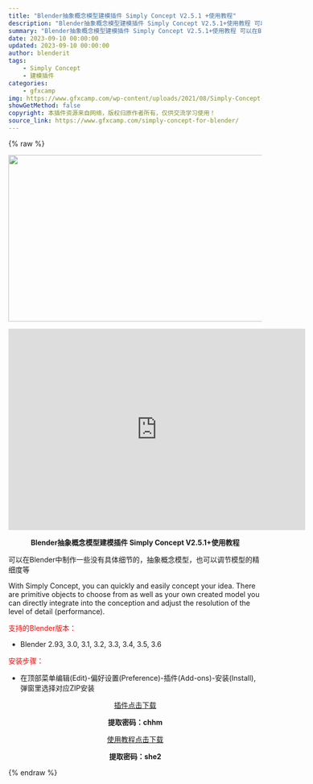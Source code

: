 ```yaml
---
title: "Blender抽象概念模型建模插件 Simply Concept V2.5.1 +使用教程"
description: "Blender抽象概念模型建模插件 Simply Concept V2.5.1+使用教程 可以在Blender中制作一些没有具体细节的，抽象概念模型，也可以调节模型的精细度等 With Simply ..."
summary: "Blender抽象概念模型建模插件 Simply Concept V2.5.1+使用教程 可以在Blender中制作一些没有具体细节的，抽象概念模型，也可以调节模型的精细度等 With Simply ..."
date: 2023-09-10 00:00:00
updated: 2023-09-10 00:00:00
author: blenderit
tags: 
    - Simply Concept
    - 建模插件
categories:
    - gfxcamp
img: https://www.gfxcamp.com/wp-content/uploads/2021/08/Simply-Concept-For-Blender.jpg
showGetMethod: false
copyright: 本插件资源来自网络，版权归原作者所有，仅供交流学习使用！
source_link: https://www.gfxcamp.com/simply-concept-for-blender/
---
```


{% raw %}
<div><p><img decoding="async" class="aligncenter size-full wp-image-97260" src="https://www.gfxcamp.com/wp-content/uploads/2021/08/Simply-Concept-For-Blender.jpg" data-src="https://www.gfxcamp.com/wp-content/uploads/2021/08/Simply-Concept-For-Blender.jpg" alt="" width="590" height="331" data-srcset="https://www.gfxcamp.com/wp-content/uploads/2021/08/Simply-Concept-For-Blender.jpg 590w, https://www.gfxcamp.com/wp-content/uploads/2021/08/Simply-Concept-For-Blender-150x84.jpg 150w" data-sizes="(max-width: 590px) 100vw, 590px"></p><p style="text-align: center;"><iframe loading="lazy" src="https://player.youku.com/embed/XNTE5NDA3Nzc3Mg==" width="590" height="400" frameborder="0" allowfullscreen="allowfullscreen"></iframe></p><p style="text-align: center;"><strong>Blender抽象概念模型建模插件 Simply Concept V2.5.1+使用教程</strong></p><p>可以在Blender中制作一些没有具体细节的，抽象概念模型，也可以调节模型的精细度等</p><p>With Simply Concept, you can quickly and easily concept your idea. There are primitive objects to choose from as well as your own created model you can directly integrate into the conception and adjust the resolution of the level of detail (performance).</p><p style="text-align: left;"><span style="color: #ff0000;">支持的Blender版本：</span></p><ul>
<li style="text-align: left;">Blender 2.93, 3.0, 3.1, 3.2, 3.3, 3.4, 3.5, 3.6</li>
</ul><p style="text-align: left;"><span style="color: #ff0000;">安装步骤：</span></p><ul>
<li>在顶部菜单编辑(Edit)-偏好设置(Preference)-插件(Add-ons)-安装(Install),弹窗里选择对应ZIP安装</li>
</ul><p style="text-align: center;"><a class="maxbutton-3 maxbutton maxbutton-baidu" target="_blank" rel="noopener" href="https://pan.baidu.com/s/1xwpy1QxXn0HBhC0sYnUSNA?pwd=chhm"><span class="mb-text">插件点击下载</span></a></p><p style="text-align: center;"><strong>提取密码：chhm</strong></p><p style="text-align: center;"><a class="maxbutton-3 maxbutton maxbutton-baidu" target="_blank" rel="noopener" href="https://pan.baidu.com/s/1OWrlOiqhaAk-NRRu2YuNgw"><span class="mb-text">使用教程点击下载</span></a></p><p style="text-align: center;"><strong>提取密码：she2</strong></p></div>
<div style="display: none">gfxcamp</div>
{% endraw %}
